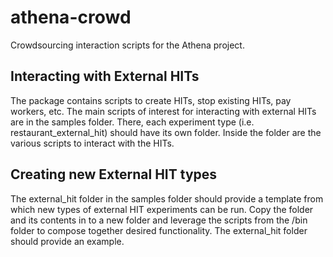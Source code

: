 athena-crowd
============

Crowdsourcing interaction scripts for the Athena project.

Interacting with External HITs
--------------------------------

The package contains scripts to create HITs, stop existing HITs, pay workers, etc. The main scripts of interest for interacting with external HITs are in the samples folder. There, each experiment type (i.e. restaurant_external_hit) should have its own folder. Inside the folder are the various scripts to interact with the HITs. 

Creating new External HIT types
--------------------------------

The external_hit folder in the samples folder should provide a template from which new types of external HIT experiments can be run. Copy the folder and its contents in to a new folder and leverage the scripts from the /bin folder to compose together desired functionality. The external_hit folder should provide an example.
